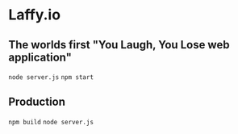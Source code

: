 # Laffy.io

## The worlds first "You Laugh, You Lose web application"

`node server.js`
 `npm start`

## Production

`npm build`
`node server.js`
